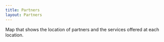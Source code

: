 ```yaml
---
title: Partners
layout: Partners
---
```


Map that shows the location of partners and the services offered at each location.
